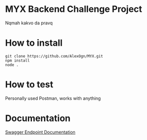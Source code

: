 # MYX Backend Challenge Project
Nqmah kakvo da pravq

# How to install
```
git clone https://github.com/AlexOgn/MYX.git
npm install
node .
```

# How to test
Personally used Postman, works with anything

# Documentation
[Swagger Endpoint Documentation](https://app.swaggerhub.com/apis/AlexOgn/myx/1.0.0)
